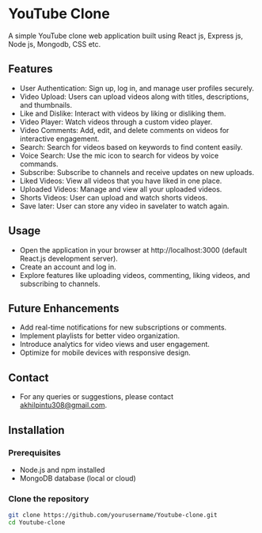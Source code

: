 # YouTube Clone

A simple YouTube clone web application built using React js, Express js, Node js, Mongodb, CSS etc.

## Features
- User Authentication: Sign up, log in, and manage user profiles securely.
- Video Upload: Users can upload videos along with titles, descriptions, and thumbnails.
- Like and Dislike: Interact with videos by liking or disliking them.
- Video Player: Watch videos through a custom video player.
- Video Comments: Add, edit, and delete comments on videos for interactive engagement.
- Search: Search for videos based on keywords to find content easily.
- Voice Search: Use the mic icon to search for videos by voice commands.
- Subscribe: Subscribe to channels and receive updates on new uploads.
- Liked Videos: View all videos that you have liked in one place.
- Uploaded Videos: Manage and view all your uploaded videos.
- Shorts Videos: User can upload and watch shorts videos.
- Save later: User can store any video in savelater to watch again. 


## Usage

- Open the application in your browser at http://localhost:3000 (default React.js development server).
- Create an account and log in.
- Explore features like uploading videos, commenting, liking videos, and subscribing to channels.

## Future Enhancements

- Add real-time notifications for new subscriptions or comments.
- Implement playlists for better video organization.
- Introduce analytics for video views and user engagement.
- Optimize for mobile devices with responsive design.

## Contact
- For any queries or suggestions, please contact akhilpintu308@gmail.com.

## Installation

### Prerequisites
- Node.js and npm installed
- MongoDB database (local or cloud)

### Clone the repository
```bash
git clone https://github.com/yourusername/Youtube-clone.git
cd Youtube-clone
